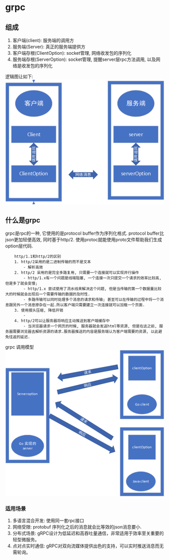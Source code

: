 # grpc
## 组成
1. 客户端(client): 服务端的调用方
2. 服务端(Server): 真正的服务端提供方
3. 客户端存根(ClientOption): socket管理, 网络收发包的序列化
4. 服务端存根(ServerOption): socket管理, 提醒server层rpc方法调用, 以及网络是收发包的序列化  

逻辑图让如下:
![](./rpc%E9%80%BB%E8%BE%91%E5%9B%BE.png)
## 什么是grpc
grpc是rpc的一种, 它使用的是protocol buffer作为序列化格式. protocol buffer比json更加轻便高效, 同时基于http/2. 使用protoc就能使用proto文件帮助我们生成option层代码.

```
    http/1.1和http/2的区别
    1. http/2采用的是二进制传输的而不是文本
        - 解析高效
    2. http/2 采用的是完全多路复用, 只需要一个连接就可以实现并行操作
        - http/1.x有一个问题是线端阻塞, 一个连接一次只提交一个请求的效率比较高, 但是多了就会变慢;
        - http/1.x 尝试使用了流水线来解决这个问题, 但是当传输的第一个数据量比较大的时候就会出现后一个需要传输的数据的及时性.
        - 多路传输可以同时处理多个消息的请求和传输; 甚至可以在传输的过程中将一个消息跟另外一个消息掺杂在一起.所以客户端只需要建立一次连接就可以加载一个页面.
    3. 使用报头压缩, 降低开销 
        - 
    4. http/2可以让服务器将响应主动推送到客户端缓存中
        - 当浏览器请求一个网页的时候, 服务器就会发送html等资源, 但是在这之前, 服务器需要浏览器去解析资源的请求.服务器推送的内容是服务端认为客户端需要的资源, 以此避免往返的延迟.   
```
grpc 调用模型
![](./grpc%E8%B0%83%E7%94%A8%E6%A8%A1%E5%9E%8B.png)
### 适用场景
1. 多语言混合开发: 使用同一套rpc接口
2. 网络受限: protobuf 序列化之后的消息就会比等效的json消息要小.
3. 分布式场景: gRPC设计为低延迟和高吞吐量通信，非常适用于效率至关重要的轻型微服务。
4. 点对点实时通信: gRPC对双向流媒体提供出色的支持，可以实时推送消息而无需轮询。